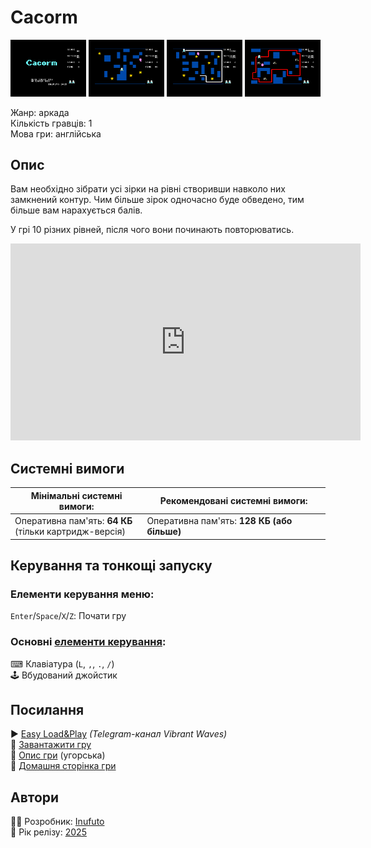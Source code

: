 # Cacorm

<img src="screenshots/scrn_cacorm_01.png" width="24%"> 
<img src="screenshots/scrn_cacorm_02.png" width="24%"> 
<img src="screenshots/scrn_cacorm_03.png" width="24%"> 
<img src="screenshots/scrn_cacorm_04.png" width="24%">

Жанр: аркада  
Кількість гравців: 1  
Мова гри: англійська  


## Опис

Вам необхідно зібрати усі зірки на рівні створивши навколо них замкнений контур. Чим більше зірок  одночасно буде обведено, тим більше вам нарахується балів.

У грі 10 різних рівней, після чого вони починають повторюватись.

<iframe width="560" height="315" src="https://www.youtube.com/embed/D10E_HmeYkc" title="YouTube video player" frameborder="0" allowfullscreen></iframe>

## Системні вимоги

|Мінімальні системні вимоги:|Рекомендовані системні вимоги:|
|---------------------------|------------------------------|
|Оперативна пам'ять: **64 КБ**<br>(тільки картридж-версія)|Оперативна пам'ять: **128 КБ (або більше)**|  

## Керування та тонкощі запуску
### Елементи керування меню:

`Enter`/`Space`/`X`/`Z`: Почати гру  

### Основні [елементи керування](../controllers.md):
⌨ Клавіатура (`L`, `,`, `.`, `/`)  
🕹 Вбудований джойстик  

## Посилання

▶ [Easy Load&Play](https://t.me/EP128k_Load_n_Play/797) *(Telegram-канал Vibrant Waves)*  
💾 [Завантажити гру](http://www.ep128.hu/Ep_Games/Prg/Cacorm.rar)  
📃 [Опис гри](http://www.ep128.hu/Games/Cacorm.htm) (угорська)  
🏡 [Домашня сторінка гри](http://inufuto.web.fc2.com/8bit/cacorm/#ep64)

## Автори
👨‍💻 Розробник: [Inufuto](../../community/inufuto.md)  
📅 Рік релізу: [2025](../release_years/2025.md)  